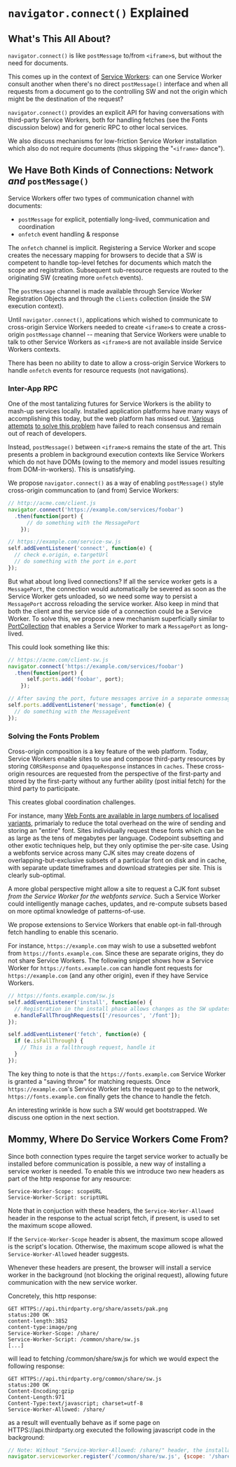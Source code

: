 # `navigator.connect()` Explained

## What's This All About?

`navigator.connect()` is like `postMessage` to/from `<iframe>`s, but without the need for documents.

This comes up in the context of [Service Workers](https://github.com/slightlyoff/ServiceWorker/blob/master/explainer.md): can one Service Worker consult another when there's no direct `postMessage()` interface and when all requests from a document go to the controlling SW and not the origin which might be the destination of the request?

`navigator.connect()` provides an explicit API for having conversations with third-party Service Workers, both for handling fetches (see the Fonts discussion below) and for generic RPC to other local services.

We also discuss mechanisms for low-friction Service Worker installation which also do not require documents (thus skipping the "`<iframe>` dance").

## We Have Both Kinds of Connections: Network _and_ `postMessage()`

Service Workers offer two types of communication channel with documents:

- `postMessage` for explicit, potentially long-lived, communication and coordination
- `onfetch` event handling & response

The `onfetch` channel is implicit. Registering a Service Worker and scope creates the necessary mapping for browsers to decide that a SW is competent to handle top-level fetches for documents which match the scope and registration. Subsequent sub-resource requests are routed to the originating SW (creating more `onfetch` events).

The `postMessage` channel is made available through Service Worker Registration Objects and through the `clients` collection (inside the SW execution context).

Until `navigator.connect()`, applications which wished to communicate to cross-origin Service Workers needed to create `<iframe>`s to create a cross-origin `postMessage` channel -- meaning that Service Workers were unable to talk to other Service Workers as `<iframe>`s are not available inside Service Workers contexts.

There has been no ability to date to allow a cross-origin Service Workers to handle `onfetch` events for resource requests (not navigations).

### Inter-App RPC

One of the most tantalizing futures for Service Workers is the ability to mash-up services locally. Installed application platforms have many ways of accomplishing this today, but the web platform has missed out. [Various](https://code.google.com/p/webintroducer/) [attempts](http://webintents.org/) [to solve this problem](https://developer.mozilla.org/en-US/docs/Web/API/Web_Activities) have failed to reach consensus and remain out of reach of developers.

Instead, `postMessage()` between `<iframe>`s remains the state of the art. This presents a problem in background execution contexts like Service Workers which do not have DOMs (owing to the memory and model issues resulting from DOM-in-workers). This is unsatisfying.

We propose `navigator.connect()` as a way of enabling `postMessage()` style cross-origin communcation to (and from) Service Workers:

```js
// http://acme.com/client.js
navigator.connect('https://example.com/services/foobar')
  .then(function(port) {
      // do something with the MessagePort
    });

// https://example.com/service-sw.js
self.addEventListener('connect', function(e) {
  // check e.origin, e.targetUrl
  // do something with the port in e.port
});
```

But what about long lived connections? If all the service worker gets is a `MessagePort`, the connection would automatically be severed as soon as the Service Worker gets unloaded, so we need some way to persist a `MessagePort` accross reloading the service worker. Also keep in mind that both the client and the service side of a connection could be a Service Worker. To solve this, we propose a new mechanism superficially similar to [PortCollection](https://html.spec.whatwg.org/multipage/comms.html#broadcasting-to-many-ports) that enables a Service Worker to mark a `MessagePort` as long-lived.

This could look something like this:

```js
// https://acme.com/client-sw.js
navigator.connect('https://example.com/services/foobar')
  .then(function(port) {
      self.ports.add('foobar', port);
    });

// After saving the port, future messages arrive in a separate onmessage event
self.ports.addEventListener('message', function(e) {
  // do something with the MessageEvent
});
```

### Solving the Fonts Problem

Cross-origin composition is a key feature of the web platform. Today, Service Workers enable sites to use and compose third-party resources by storing `CORSResponse` and `OpaqueResponse` instances in `caches`. These cross-origin resources are requested from the perspective of the first-party and stored by the first-party without any further ability (post initial fetch) for the third party to participate.

This creates global coordination challenges.

For instance, many [Web Fonts are available in large numbers of localised variants](https://www.google.com/get/noto/), primarialy to reduce the total overhead on the wire of sending and storing an "entire" font. Sites individually request these fonts which can be as large as the tens of megabytes per language. Codepoint subsetting and other exotic techniques help, but they only optimise the per-site case. Using a webfonts service across many CJK sites may create dozens of overlapping-but-exclusive subsets of a particular font on disk and in cache, with separate update timeframes and download strategies per site. This is clearly sub-optimal.

A more global perspective might allow a site to request a CJK font subset _from the Service Worker for the webfonts service_. Such a Service Worker could intelligently manage caches, updates, and re-compute subsets based on more optimal knowledge of patterns-of-use.

We propose extensions to Service Workers that enable opt-in fall-through fetch handling to enable this scenario.

For instance, `https://example.com` may wish to use a subsetted webfont from `https://fonts.example.com`. Since these are separate origins, they do not share Service Workers. The following snippet shows how a Service Worker for `https://fonts.example.com` can handle font requests for `https://example.com` (and any other origin), even if they have Service Workers.

```js
// https://fonts.example.com/sw.js
self.addEventListener('install', function(e) {
  // Registration in the install phase allows changes as the SW updates
  e.handleFallThroughRequests(['/resources', '/font']);
});

self.addEventListener('fetch', function(e) {
  if (e.isFallThrough) {
    // This is a fallthrough request, handle it
  }
});
```

The key thing to note is that the `https://fonts.example.com` Service Worker is granted a "saving throw" for matching requests. Once `https://example.com`'s Service Worker lets the request go to the network,  `https://fonts.example.com` finally gets the chance to handle the fetch.

An interesting wrinkle is how such a SW would get bootstrapped. We discuss one option in the next section.

## Mommy, Where Do Service Workers Come From?

Since both connection types require the target service worker to actually be installed before communication is possible, a new way of installing a service worker is needed. To enable this we introduce two new headers as part of the http response for any resource:

```
Service-Worker-Scope: scopeURL
Service-Worker-Script: scriptURL
```

Note that in conjuction with these headers, the `Service-Worker-Allowed` header in the response to the actual script fetch, if present, is used to set the maximum scope allowed.

If the `Service-Worker-Scope` header is absent, the maximum scope allowed is the script's location. Otherwise, the maximum scope allowed is what the `Service-Worker-Allowed` header suggests.

Whenever these headers are present, the browser will install a service worker in the background (not blocking the original request), allowing future communication with the new service worker.

Concretely, this http response:

```
GET HTTPS://api.thirdparty.org/share/assets/pak.png
status:200 OK
content-length:3852
content-type:image/png
Service-Worker-Scope: /share/
Service-Worker-Script: /common/share/sw.js
[...]
```

will lead to fetching /common/share/sw.js for which we would expect the following response:

```
GET HTTPS://api.thirdparty.org/common/share/sw.js
status:200 OK
Content-Encoding:gzip
Content-Length:971
Content-Type:text/javascript; charset=utf-8
Service-Worker-Allowed: /share/
```

as a result will eventually behave as if some page on HTTPS://api.thirdparty.org executed the following javascript code in the background:

```js
// Note: Without "Service-Worker-Allowed: /share/" header, the installation fails.
navigator.serviceworker.register('/common/share/sw.js', {scope: '/share/'});
```
